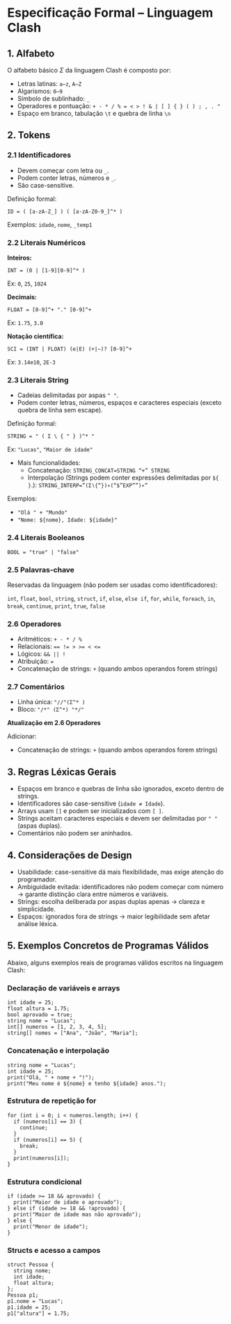# Especificação Formal – Linguagem Clash

## 1. Alfabeto

O alfabeto básico $\Sigma$ da linguagem Clash é composto por:

- Letras latinas: `a–z`, `A–Z`
- Algarismos: `0–9`
- Símbolo de sublinhado: `_`
- Operadores e pontuação: `+ - * / % = < > ! & | [ ] { } ( ) ; , . "`
- Espaço em branco, tabulação `\t` e quebra de linha `\n`


## 2. Tokens

### 2.1 Identificadores

- Devem começar com letra ou `_`.
- Podem conter letras, números e `_`.
- São case-sensitive.

Definição formal:

`ID = ( [a-zA-Z_] ) ( [a-zA-Z0-9_]^* )`

Exemplos: `idade`, `nome`, `_temp1`

### 2.2 Literais Numéricos

**Inteiros:**

`INT = (0 | [1-9][0-9]^* )`

Ex: `0`, `25`, `1024`

**Decimais:**

`FLOAT = [0-9]^+ "." [0-9]^+`

Ex: `1.75`, `3.0`

**Notação científica:**

`SCI = (INT | FLOAT) (e|E) (+|−)? [0-9]^+`

Ex: `3.14e10`, `2E-3`

### 2.3 Literais String

- Cadeias delimitadas por aspas `" "`.
- Podem conter letras, números, espaços e caracteres especiais (exceto quebra de linha sem escape).

Definição formal:

`STRING = " ( Σ \ { " } )^* "`

Ex: `"Lucas"`, `"Maior de idade"`

- Mais funcionalidades:
  - Concatenação: `STRING_CONCAT=STRING “+” STRING`
  - Interpolação (Strings podem conter expressões delimitadas por `${ }`.):
    `STRING_INTERP=”(Σ∖{“})∗(“$”EXP””)∗”`

Exemplos:

- `"Olá " + "Mundo"`
- `"Nome: ${nome}, Idade: ${idade}"`

### 2.4 Literais Booleanos

`BOOL = "true" | "false"`

### 2.5 Palavras-chave

Reservadas da linguagem (não podem ser usadas como identificadores):

`int`, `float`, `bool`, `string`, `struct`,
`if`, `else`, `else if`, `for`, `while`, `foreach`, `in`,
`break`, `continue`, `print`, `true`, `false`

### 2.6 Operadores

- Aritméticos: `+ - * / %`
- Relacionais: `== != > >= < <=`
- Lógicos: `&& || !`
- Atribuição: `=`
- Concatenação de strings: `+` (quando ambos operandos forem strings)

### 2.7 Comentários

- Linha única:
  `"//"(Σ^* )`
- Bloco:
  `"/*" (Σ^*) "*/"`

**Atualização em 2.6 Operadores**

Adicionar:

- Concatenação de strings: `+` (quando ambos operandos forem strings)




## 3. Regras Léxicas Gerais

- Espaços em branco e quebras de linha são ignorados, exceto dentro de strings.
- Identificadores são case-sensitive (`idade ≠ Idade`).
- Arrays usam `[]` e podem ser inicializados com `[ ]`.
- Strings aceitam caracteres especiais e devem ser delimitadas por `" "` (aspas duplas).
- Comentários não podem ser aninhados.




## 4. Considerações de Design

- Usabilidade: case-sensitive dá mais flexibilidade, mas exige atenção do programador.
- Ambiguidade evitada: identificadores não podem começar com número → garante distinção clara entre números e variáveis.
- Strings: escolha deliberada por aspas duplas apenas → clareza e simplicidade.
- Espaços: ignorados fora de strings → maior legibilidade sem afetar análise léxica.




## 5. Exemplos Concretos de Programas Válidos

Abaixo, alguns exemplos reais de programas válidos escritos na linguagem Clash:

### Declaração de variáveis e arrays

```clash
int idade = 25;
float altura = 1.75;
bool aprovado = true;
string nome = "Lucas";
int[] numeros = [1, 2, 3, 4, 5];
string[] nomes = ["Ana", "João", "Maria"];
```

### Concatenação e interpolação

```clash
string nome = "Lucas";
int idade = 25;
print("Olá, " + nome + "!");
print("Meu nome é ${nome} e tenho ${idade} anos.");
```

### Estrutura de repetição for

```clash
for (int i = 0; i < numeros.length; i++) {
  if (numeros[i] == 3) {
    continue;
  }
  if (numeros[i] == 5) {
    break;
  }
  print(numeros[i]);
}
```

### Estrutura condicional

```clash
if (idade >= 18 && aprovado) {
  print("Maior de idade e aprovado");
} else if (idade >= 18 && !aprovado) {
  print("Maior de idade mas não aprovado");
} else {
  print("Menor de idade");
}
```

### Structs e acesso a campos

```clash
struct Pessoa {
  string nome;
  int idade;
  float altura;
};
Pessoa p1;
p1.nome = "Lucas";
p1.idade = 25;
p1["altura"] = 1.75;
```


